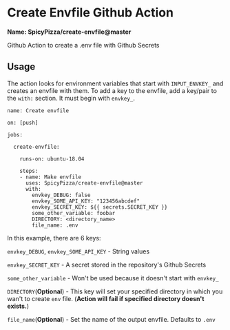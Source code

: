 # Create Envfile Github Action

**Name: SpicyPizza/create-envfile@master**

Github Action to create a .env file with Github Secrets

## Usage

The action looks for environment variables that start with `INPUT_ENVKEY_` and creates an envfile with them. To add a key to the envfile, add a key/pair to the `with:` section. It must begin with `envkey_`.

```
name: Create envfile

on: [push]

jobs:

  create-envfile:
 
    runs-on: ubuntu-18.04
 
    steps:
    - name: Make envfile
      uses: SpicyPizza/create-envfile@master
      with:
        envkey_DEBUG: false
        envkey_SOME_API_KEY: "123456abcdef"
        envkey_SECRET_KEY: ${{ secrets.SECRET_KEY }}
        some_other_variable: foobar
        DIRECTORY: <directory_name>
        file_name: .env
```

In this example, there are 6 keys:

`envkey_DEBUG`, `envkey_SOME_API_KEY` - String values

`envkey_SECRET_KEY` - A secret stored in the repository's Github Secrets

`some_other_variable` - Won't be used because it doesn't start with `envkey_`

`DIRECTORY`(**Optional**) - This key will set your specified directory in which you wan't to create `env` file. (**Action will fail if specified directory doesn't exists.**)

`file_name`(**Optional**) - Set the name of the output envfile. Defaults to `.env`
